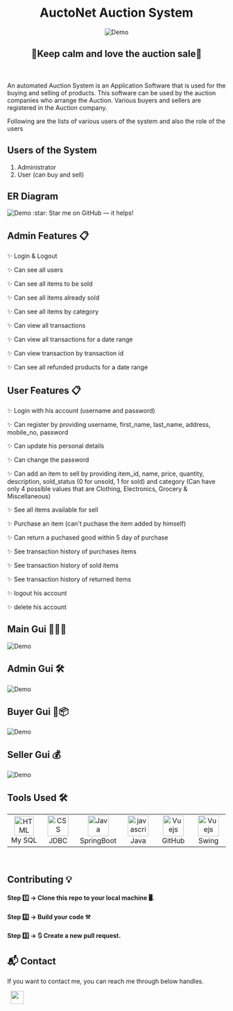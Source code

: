  <h1 align="center">AuctoNet Auction System</h1> 
 

<div align="center">
  <img alt="Demo" src="ReadmeImages/Project%20Log.png" />
</div>
<h2 align="center">🌟Keep calm and love the auction sale🌟</h2>


<br>
<br>
An automated Auction System is an Application Software that is used for the buying and selling of products. This software can be used by the auction companies who arrange the Auction. Various buyers and sellers are registered in the Auction company.


Following are the lists of various users of the system and also the role of the users

## Users of the System
1. Administrator
2. User (can buy and sell)

## ER Diagram
<img alt="Demo" src="ReadmeImages/Er_Diagram.png" />
:star: Star me on GitHub — it helps!

## Admin Features 📋

✨ Login & Logout

✨ Can see all users

✨ Can see all items to be sold

✨ Can see all items already sold

✨ Can see all items by category

✨ Can view all transactions

✨ Can view all transactions for a date range

✨ Can view transaction by transaction id

✨ Can see all refunded products for a date range


## User Features 📋

✨ Login with his account (username and password)

✨ Can register by providing username, first_name, last_name, address, mobile_no,
password

✨ Can update his personal details

✨ Can change the password

✨ Can add an item to sell by providing item_id, name, price, quantity, description,
sold_status (0 for unsold, 1 for sold) and category (Can have only 4 possible values
that are Clothing, Electronics, Grocery & Miscellaneous)

✨ See all items available for sell

✨ Purchase an item (can't puchase the item added by himself)

✨ Can return a puchased good within 5 day of purchase

✨ See transaction history of purchases items

✨ See transaction history of sold items

✨ See transaction history of returned items

✨ logout his account

✨ delete his account

## Main Gui 👨🏻‍💻
<img alt="Demo" src="Pages/main.png" />


## Admin Gui 🛠️
<img alt="Demo" src="Pages/admin.png" />


## Buyer Gui 💱📦
<img alt="Demo" src="Pages/buyer.png" />


## Seller Gui 💰
<img alt="Demo" src="Pages/seller.png" />



## Tools Used 🛠️
<table align="center">
  
  <tr>
      <td align="center" width="100">
        <img src="Tools/mysql.png" width="45" height="45" alt="HTML" />
      <br>My SQL
    </td>
    
 <td align="center" width="100">
        <img src="Tools/jdbc.png" width="48" height="48" alt="CSS" />
      <br>JDBC
    </td> 
    
<td align="center" width="100">
        <img src="Tools/springboot.png" width="48" height="48" alt="Java" />
      <br>SpringBoot
    </td>
    
<td align="center" width="100">
        <img src="Tools/java.png" width="48" height="48" alt="javascript" />
      <br>Java 
    </td>
    
<td align="center" width="100">
        <img src="Tools/github.png" width="48" height="48" alt="Vuejs" />
      <br>GitHub
    </td> 
 <td align="center" width="100">
        <img src="Tools/swing.png" width="48" height="48" alt="Vuejs" />
      <br>Swing
    </td>    
  </tr> 
  </table>


<br>



## Contributing 💡
#### Step 1️⃣    -> Clone this repo to your local machine 🖥️.

#### Step 2️⃣    -> **Build your code** ⚒️

#### Step 3️⃣    -> 🔃 Create a new pull request.





<h2>📬 Contact</h2>

If you want to contact me, you can reach me through below handles.


&nbsp;&nbsp;<a href="https://www.linkedin.com/in/shubham-bhati-787319213/"><img src="https://www.felberpr.com/wp-content/uploads/linkedin-logo.png" width="30"></img></a>

